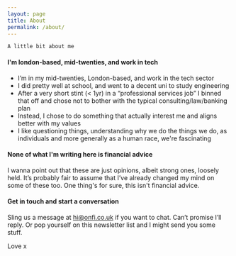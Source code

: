 ```yaml
---
layout: page
title: About
permalink: /about/
---
```


`A little bit about me`

#### I'm london-based, mid-twenties, and work in tech
- I’m in my mid-twenties, London-based, and work in the tech sector
- I did pretty well at school, and went to a decent uni to study engineering
- After a very short stint (< 1yr) in a “professional services job” I binned that off and chose not to bother with the typical consulting/law/banking plan
- Instead, I chose to do something that actually interest me and aligns better with my values
- I like questioning things, understanding why we do the things we do, as individuals and more generally as a human race, we're fascinating

#### None of what I'm writing here is financial advice

I wanna point out that these are just opinions, albeit strong ones, loosely held. It’s probably fair to assume that I’ve already changed my mind on some of these too. One thing's for sure, this isn't financial advice.

#### Get in touch and start a conversation

Sling us a message at hi@onfi.co.uk if you want to chat. Can’t promise I’ll reply. Or pop yourself on this newsletter list and I might send you some stuff.

Love x

